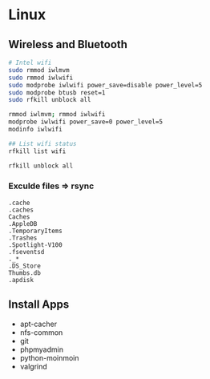 # Linux
## Wireless and Bluetooth
```bash
# Intel wifi
sudo rmmod iwlmvm
sudo rmmod iwlwifi
sudo modprobe iwlwifi power_save=disable power_level=5
sudo modprobe btusb reset=1
sudo rfkill unblock all

rmmod iwlmvm; rmmod iwlwifi
modprobe iwlwifi power_save=0 power_level=5
modinfo iwlwifi

## List wifi status
rfkill list wifi

rfkill unblock all
```

### Exculde files => rsync
```
.cache
.caches
Caches
.AppleDB
.TemporaryItems
.Trashes
.Spotlight-V100
.fseventsd
._*
.DS_Store
Thumbs.db
.apdisk
```

## Install Apps
* apt-cacher
* nfs-common
* git
* phpmyadmin
* python-moinmoin
* valgrind
